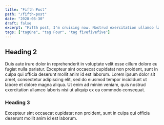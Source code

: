 ```yaml
---
title: "Fifth Post"
path: "/fifth-post"
date: "2020-03-30"
draft: false
excerpt: "Fifth post, I'm cruising now. Nostrud exercitation ullamco laboris nisi ut aliquip ex ea commodo consequat. Ut enim ad minim veniam, quis nostrud exercitation ullamco laboris nisi ut aliquip ex ea commodo consequat."
tags: ["tagOne", "tag Four", "tag fivefivefive"]
---
```


## Heading 2

Duis aute irure dolor in reprehenderit in voluptate velit esse cillum dolore eu fugiat nulla pariatur. Excepteur sint occaecat cupidatat non proident, sunt in culpa qui officia deserunt mollit anim id est laborum. Lorem ipsum dolor sit amet, consectetur adipiscing elit, sed do eiusmod tempor incididunt ut labore et dolore magna aliqua. Ut enim ad minim veniam, quis nostrud exercitation ullamco laboris nisi ut aliquip ex ea commodo consequat.

### Heading 3

Excepteur sint occaecat cupidatat non proident, sunt in culpa qui officia deserunt mollit anim id est laborum.
